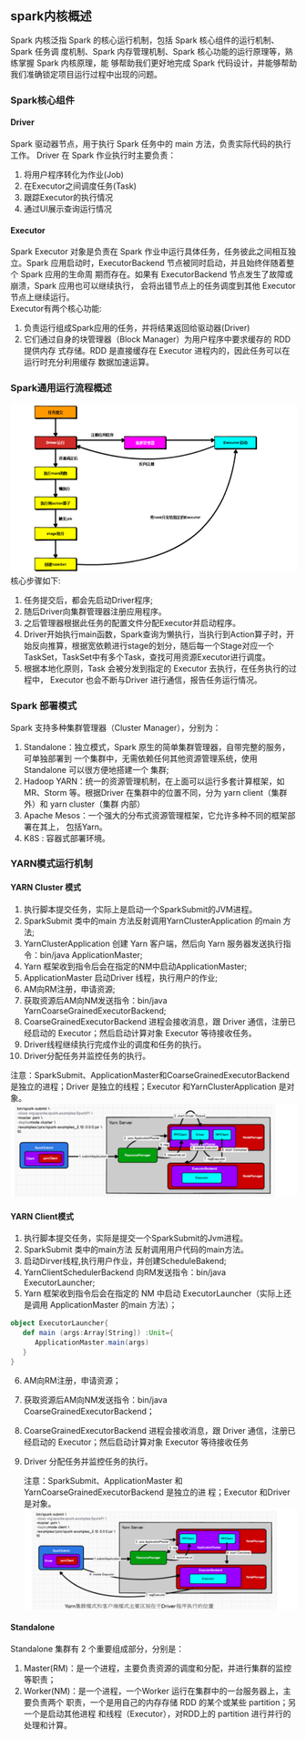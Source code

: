 ## spark内核概述  
Spark 内核泛指 Spark 的核心运行机制，包括 Spark 核心组件的运行机制、Spark 任务调 度机制、Spark 内存管理机制、Spark 核心功能的运行原理等，熟练掌握 Spark 内核原理，能 够帮助我们更好地完成 Spark 代码设计，并能够帮助我们准确锁定项目运行过程中出现的问题。  
### Spark核心组件 
#### Driver 
Spark 驱动器节点，用于执行 Spark 任务中的 main 方法，负责实际代码的执行工作。 Driver 在 Spark 作业执行时主要负责：  
1. 将用户程序转化为作业(Job)
2. 在Executor之间调度任务(Task)
3. 跟踪Executor的执行情况
4. 通过UI展示查询运行情况
#### Executor
Spark Executor 对象是负责在 Spark 作业中运行具体任务，任务彼此之间相互独立。Spark 应用启动时，ExecutorBackend 节点被同时启动，并且始终伴随着整个 Spark 应用的生命周 期而存在。如果有 ExecutorBackend 节点发生了故障或崩溃，Spark 应用也可以继续执行，
会将出错节点上的任务调度到其他 Executor 节点上继续运行。  
Executor有两个核心功能:  
1. 负责运行组成Spark应用的任务，并将结果返回给驱动器(Driver)
2. 它们通过自身的块管理器（Block Manager）为用户程序中要求缓存的 RDD 提供内存 式存储。RDD 是直接缓存在 Executor 进程内的，因此任务可以在运行时充分利用缓存
   数据加速运算。

### Spark通用运行流程概述  
![img.png](img.png)  
核心步骤如下:  
1. 任务提交后，都会先启动Driver程序;
2. 随后Driver向集群管理器注册应用程序。
3. 之后管理器根据此任务的配置文件分配Executor并启动程序。
4. Driver开始执行main函数，Spark查询为懒执行，当执行到Action算子时，开始反向推算，根据宽依赖进行stage的划分，随后每一个Stage对应一个TaskSet，TaskSet中有多个Task，查找可用资源Executor进行调度。
5. 根据本地化原则，Task 会被分发到指定的 Executor 去执行，在任务执行的过程中， Executor 也会不断与Driver 进行通信，报告任务运行情况。  
### Spark 部署模式  
Spark 支持多种集群管理器（Cluster Manager），分别为：
1. Standalone：独立模式，Spark 原生的简单集群管理器，自带完整的服务，可单独部署到 一个集群中，无需依赖任何其他资源管理系统，使用 Standalone 可以很方便地搭建一个
集群;
2. Hadoop YARN：统一的资源管理机制，在上面可以运行多套计算框架，如 MR、Storm 等。根据Driver 在集群中的位置不同，分为 yarn client（集群外）和 yarn cluster（集群
   内部）
3. Apache Mesos：一个强大的分布式资源管理框架，它允许多种不同的框架部署在其上， 包括Yarn。
4. K8S : 容器式部署环境。
### YARN模式运行机制
#### YARN Cluster 模式
1. 执行脚本提交任务，实际上是启动一个SparkSubmit的JVM进程。
2. SparkSubmit 类中的main 方法反射调用YarnClusterApplication 的main 方法;
3. YarnClusterApplication 创建 Yarn 客户端，然后向 Yarn 服务器发送执行指令：bin/java ApplicationMaster;
4. Yarn 框架收到指令后会在指定的NM中启动ApplicationMaster;
5. ApplicationMaster 启动Driver 线程，执行用户的作业;
6. AM向RM注册，申请资源;
7. 获取资源后AM向NM发送指令：bin/java YarnCoarseGrainedExecutorBackend;
8. CoarseGrainedExecutorBackend 进程会接收消息，跟 Driver 通信，注册已经启动的 Executor；然后启动计算对象 Executor 等待接收任务。
9. Driver线程继续执行完成作业的调度和任务的执行。
10. Driver分配任务并监控任务的执行。  

 注意：SparkSubmit、ApplicationMaster和CoarseGrainedExecutorBackend是独立的进程；Driver 是独立的线程；Executor 和YarnClusterApplication 是对象。  
 ![img_1.png](img_1.png)  
 #### YARN Client模式  
1. 执行脚本提交任务，实际是提交一个SparkSubmit的Jvm进程。
2. SparkSubmit 类中的main方法 反射调用用户代码的main方法。
3. 启动Dirver线程,执行用户作业，并创建ScheduleBakend;
4. YarnClientSchedulerBackend 向RM发送指令：bin/java ExecutorLauncher;
5. Yarn 框架收到指令后会在指定的 NM 中启动 ExecutorLauncher（实际上还是调用 ApplicationMaster 的main 方法）；  
```scala
object ExecutorLauncher{
   def main (args:Array[String]) :Unit={
      ApplicationMaster.main(args)
   }
}
```  
6. AM向RM注册，申请资源；
7. 获取资源后AM向NM发送指令：bin/java CoarseGrainedExecutorBackend；
8. CoarseGrainedExecutorBackend 进程会接收消息，跟 Driver 通信，注册已经启动的 Executor；然后启动计算对象 Executor 等待接收任务
9. Driver 分配任务并监控任务的执行。    

   注意：SparkSubmit、ApplicationMaster 和YarnCoarseGrainedExecutorBackend 是独立的进 程；Executor 和Driver是对象。  
![img_2.png](img_2.png)  
#### Standalone  
Standalone 集群有 2 个重要组成部分，分别是：  
1) Master(RM)：是一个进程，主要负责资源的调度和分配，并进行集群的监控等职责；
2) Worker(NM)：是一个进程，一个Worker 运行在集群中的一台服务器上，主要负责两个 职责，一个是用自己的内存存储 RDD 的某个或某些 partition；另一个是启动其他进程
   和线程（Executor），对RDD上的 partition 进行并行的处理和计算。